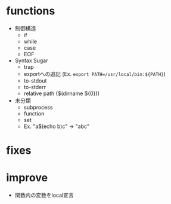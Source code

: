 # functions

- 制御構造
  - if
  - while
  - case
  - EOF
- Syntax Sugar
  - trap
  - exportへの追記 (Ex. `export PATH=/usr/local/bin:${PATH}`)
  - to-stdout
  - to-stderr
  - relative path ($(dirname ${0}))
- 未分類
  - subprocess
  - function
  - set
  - Ex. "a$(echo b)c" -> "abc"

# fixes

# improve

- 関数内の変数をlocal宣言
